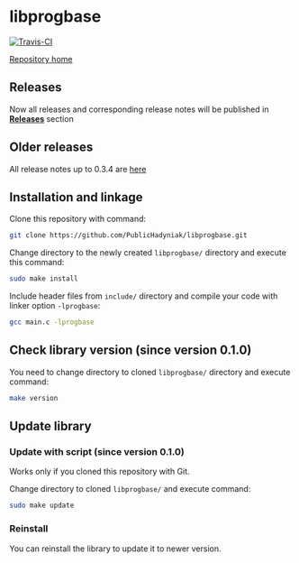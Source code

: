 # libprogbase

[![Travis-CI][travis-badge]][travis-builds]

[Repository home][home]

## Releases

Now all releases and corresponding release notes will be published in [__Releases__][releases] section

## Older releases

All release notes up to 0.3.4 are [here](/old_releases.md)

## Installation and linkage

Clone this repository with command:

```sh
git clone https://github.com/PublicHadyniak/libprogbase.git
```

Change directory to the newly created `libprogbase/` directory and execute this command:

```sh
sudo make install
```

Include header files from `include/` directory and compile your code with linker option `-lprogbase`:

```sh
gcc main.c -lprogbase
```

## Check library version (since version 0.1.0)

You need to change directory to cloned `libprogbase/` directory and execute command:

```sh
make version
```

## Update library

### Update with script (since version 0.1.0)

Works only if you cloned this repository with Git.

Change directory to cloned `libprogbase/` and execute command:

```sh
sudo make update
```

### Reinstall

You can reinstall the library to update it to newer version.

[home]: https://github.com/PublicHadyniak/libprogbase
[releases]: https://github.com/PublicHadyniak/libprogbase/releases
[travis-badge]: https://travis-ci.org/PublicHadyniak/libprogbase.svg?branch=master
[travis-builds]: https://travis-ci.org/PublicHadyniak/libprogbase/builds
